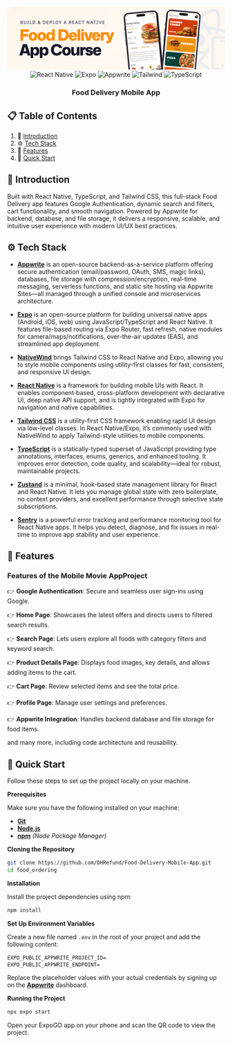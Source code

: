 <div align="center">
  <br />
    <a href="https://www.youtube.com/watch?v=LKrX390fJMw" target="_blank">
      <img src="assets/readme/hero.png" alt="Project Banner">
    </a>
  <br />

  <div>
    <img src="https://img.shields.io/badge/-React_Native-black?style=for-the-badge&logoColor=white&logo=react&color=61DAFB" alt="React Native" />
    <img src="https://img.shields.io/badge/-Expo-black?style=for-the-badge&logoColor=white&logo=expo&color=000020" alt="Expo" />
        <img src="https://img.shields.io/badge/-Appwrite-black?style=for-the-badge&logoColor=white&logo=appwrite&color=F02E65" alt="Appwrite" />
    <img src="https://img.shields.io/badge/-Tailwind-black?style=for-the-badge&logoColor=white&logo=tailwindcss&color=06B6D4" alt="Tailwind" />
    <img src="https://img.shields.io/badge/-TypeScript-black?style=for-the-badge&logoColor=white&logo=typescript&color=3178C6" alt="TypeScript" />
  </div>

  <h3 align="center">Food Delivery Mobile App</h3>

</div>

## 📋 <a name="table">Table of Contents</a>

1. 🤖 [Introduction](#introduction)
2. ⚙️ [Tech Stack](#tech-stack)
3. 🔋 [Features](#features)
4. 🤸 [Quick Start](#quick-start)

## <a name="introduction">🤖 Introduction</a>

Built with React Native, TypeScript, and Tailwind CSS, this full-stack Food Delivery app features Google Authentication, dynamic search and filters, cart functionality, and smooth navigation. Powered by Appwrite for backend, database, and file storage, it delivers a responsive, scalable, and intuitive user experience with modern UI/UX best practices.

## <a name="tech-stack">⚙️ Tech Stack</a>

- **[Appwrite](https://jsm.dev/rn-food-appwrite)** is an open-source backend-as-a-service platform offering secure authentication (email/password, OAuth, SMS, magic links), databases, file storage with compression/encryption, real-time messaging, serverless functions, and static site hosting via Appwrite Sites—all managed through a unified console and microservices architecture.

- **[Expo](https://expo.dev/)** is an open-source platform for building universal native apps (Android, iOS, web) using JavaScript/TypeScript and React Native. It features file-based routing via Expo Router, fast refresh, native modules for camera/maps/notifications, over-the-air updates (EAS), and streamlined app deployment.

- **[NativeWind](https://www.nativewind.dev/)** brings Tailwind CSS to React Native and Expo, allowing you to style mobile components using utility-first classes for fast, consistent, and responsive UI design.

- **[React Native](https://reactnative.dev/)** is a framework for building mobile UIs with React. It enables component‑based, cross-platform development with declarative UI, deep native API support, and is tightly integrated with Expo for navigation and native capabilities.

- **[Tailwind CSS](https://tailwindcss.com/)** is a utility-first CSS framework enabling rapid UI design via low-level classes. In React Native/Expo, it’s commonly used with NativeWind to apply Tailwind-style utilities to mobile components.

- **[TypeScript](https://www.typescriptlang.org/)** is a statically-typed superset of JavaScript providing type annotations, interfaces, enums, generics, and enhanced tooling. It improves error detection, code quality, and scalability—ideal for robust, maintainable projects.

- **[Zustand](https://github.com/pmndrs/zustand)** is a minimal, hook-based state management library for React and React Native. It lets you manage global state with zero boilerplate, no context providers, and excellent performance through selective state subscriptions.

- **[Sentry](https://jsm.dev/rn-food-sentry)** is a powerful error tracking and performance monitoring tool for React Native apps. It helps you detect, diagnose, and fix issues in real-time to improve app stability and user experience.

## <a name="features">🔋 Features</a>

### Features of the Mobile Movie AppProject

👉 **Google Authentication**: Secure and seamless user sign-ins using Google.

👉 **Home Page**: Showcases the latest offers and directs users to filtered search results.

👉 **Search Page**: Lets users explore all foods with category filters and keyword search.

👉 **Product Details Page**: Displays food images, key details, and allows adding items to the cart.

👉 **Cart Page**: Review selected items and see the total price.

👉 **Profile Page**: Manage user settings and preferences.

👉 **Appwrite Integration**: Handles backend database and file storage for food items.

and many more, including code architecture and reusability.

## <a name="quick-start">🤸 Quick Start</a>

Follow these steps to set up the project locally on your machine.

**Prerequisites**

Make sure you have the following installed on your machine:

- **[Git](https://git-scm.com/)**
- **[Node.js](https://nodejs.org/en)**
- **[npm](https://www.npmjs.com/)** _(Node Package Manager)_

**Cloning the Repository**

```bash
git clone https://github.com/DHRefund/Food-Delivery-Mobile-App.git
cd food_ordering
```

**Installation**

Install the project dependencies using npm:

```bash
npm install
```

**Set Up Environment Variables**

Create a new file named `.env` in the root of your project and add the following content:

```env
EXPO_PUBLIC_APPWRITE_PROJECT_ID=
EXPO_PUBLIC_APPWRITE_ENDPOINT=
```

Replace the placeholder values with your actual credentials by signing up on the **[Appwrite](https://jsm.dev/rn-food-appwrite)** dashboard.

**Running the Project**

```bash
npx expo start
```

Open your ExpoGO app on your phone and scan the QR code to view the project.
